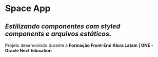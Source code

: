 # Space App

## _Estilizando componentes com styled components e arquivos estáticos._

Projeto desenvolvido durante a **Formação Front-End Alura Latam | ONE - Oracle Next Education**
